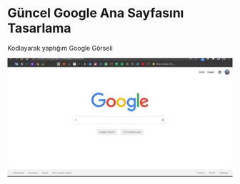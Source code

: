 # Güncel Google Ana Sayfasını Tasarlama

Kodlayarak yaptığım Google Görseli

![Kodladığım Google Resmi](/google_homepage/assets/Ekran%20G%C3%B6r%C3%BCnt%C3%BCs%C3%BC%20-%202022-04-27%2017-36-18.png)
